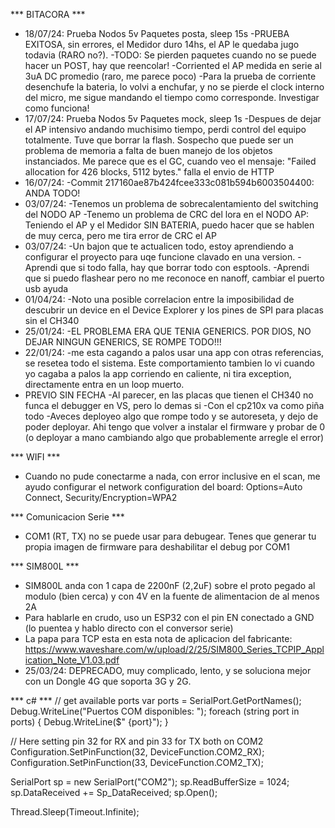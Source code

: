 
*** BITACORA ***
- 18/07/24: Prueba Nodos 5v Paquetes posta, sleep 15s
    -PRUEBA EXITOSA, sin errores, el Medidor duro 14hs, el AP le quedaba jugo todavia (RARO no?).
    -TODO: Se pierden paquetes cuando no se puede hacer un POST, hay que reencolar!
    -Corriented el AP medida en serie al 3uA DC promedio (raro, me parece poco)
    -Para la prueba de corriente desenchufe la bateria, lo volvi a enchufar, y no se pierde el clock interno del micro, me sigue mandando
    el tiempo como corresponde. Investigar como funciona!
- 17/07/24: Prueba Nodos 5v Paquetes mock, sleep 1s
    -Despues de dejar el AP intensivo andando muchisimo tiempo, perdi control del equipo totalmente. Tuve que borrar la flash.
    Sospecho que puede ser un problema de memoria a falta de buen manejo de los objetos instanciados.
    Me parece que es el GC, cuando veo el mensaje: "Failed allocation for 426 blocks, 5112 bytes." falla el envio de HTTP
- 16/07/24:
    -Commit 217160ae87b424fcee333c081b594b6003504400: ANDA TODO!
- 03/07/24:
    -Tenemos un problema de sobrecalentamiento del switching del NODO AP
    -Tenemo un problema de CRC del lora en el NODO AP:
        Teniendo el AP y el Medidor SIN BATERIA, puedo hacer que se hablen de muy cerca, pero me tira error de CRC el AP
- 03/07/24: 
    -Un bajon que te actualicen todo, estoy aprendiendo a configurar el proyecto para uqe funcione clavado en una version. 
    -Aprendi que si todo falla, hay que borrar todo con esptools. 
    -Aprendi que si puedo flashear pero no me reconoce en nanoff, cambiar el puerto usb ayuda
- 01/04/24: 
    -Noto una posible correlacion entre la imposibilidad de descubrir un device en el Device Explorer y los pines de SPI para placas sin el CH340
- 25/01/24: 
    -EL PROBLEMA ERA QUE TENIA GENERICS. POR DIOS, NO DEJAR NINGUN GENERICS, SE ROMPE TODO!!!
- 22/01/24: 
    -me esta cagando a palos usar una app con otras referencias, se resetea todo el sistema. Este comportamiento tambien lo vi cuando yo cagaba a palos la app corriendo en caliente, ni tira exception, directamente entra en un loop muerto.
- PREVIO SIN FECHA
    -Al parecer, en las placas que tienen el CH340 no funca el debugger en VS, pero lo demas si
    -Con el cp210x va como piña todo
    -Aveces deployeo algo que rompe todo y se autoreseta, y dejo de poder deployar. Ahi tengo que volver a instalar el firmware y probar de 0 (o deployar a mano cambiando algo que probablemente arregle el error)

*** WIFI ***
- Cuando no pude conectarme a nada, con error inclusive en el scan, me ayudo configurar el network configuration del board: Options=Auto Connect, Security/Encryption=WPA2

*** Comunicacion Serie ***
- COM1 (RT, TX) no se puede usar para debugear. Tenes que generar tu propia imagen de firmware para deshabilitar el debug por COM1

*** SIM800L ***
- SIM800L anda con 1 capa de 2200nF (2,2uF) sobre el proto pegado al modulo (bien cerca) y con 4V en la fuente de alimentacion de al menos 2A
- Para hablarle en crudo, uso un ESP32 con el pin EN conectado a GND (lo puentea y hablo directo con el conversor serie)
- La papa para TCP esta en esta nota de aplicacion del fabricante: https://www.waveshare.com/w/upload/2/25/SIM800_Series_TCPIP_Application_Note_V1.03.pdf
- 25/03/24: DEPRECADO, muy complicado, lento, y se soluciona mejor con un Dongle 4G que soporta 3G y 2G.

*** c# ***
// get available ports
 var ports = SerialPort.GetPortNames();
 Debug.WriteLine("Puertos COM disponibles: ");
 foreach (string port in ports)
 {
     Debug.WriteLine($" {port}");
 }

 // Here setting pin 32 for RX and pin 33 for TX both on COM2
 Configuration.SetPinFunction(32, DeviceFunction.COM2_RX);
 Configuration.SetPinFunction(33, DeviceFunction.COM2_TX);

 SerialPort sp = new SerialPort("COM2");
 sp.ReadBufferSize = 1024;
 sp.DataReceived += Sp_DataReceived;
 sp.Open();

 Thread.Sleep(Timeout.Infinite);
